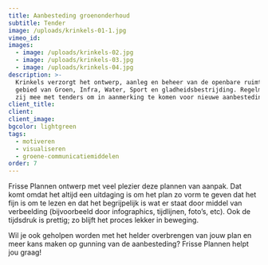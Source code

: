 ```yaml
---
title: Aanbesteding groenonderhoud
subtitle: Tender
image: /uploads/krinkels-01-1.jpg
vimeo_id:
images:
  - image: /uploads/krinkels-02.jpg
  - image: /uploads/krinkels-03.jpg
  - image: /uploads/krinkels-04.jpg
description: >-
  Krinkels verzorgt het ontwerp, aanleg en beheer van de openbare ruimte op het
  gebied van Groen, Infra, Water, Sport en gladheidsbestrijding. Regelmatig doen
  zij mee met tenders om in aanmerking te komen voor nieuwe aanbestedingen.
client_title:
client:
client_image:
bgcolor: lightgreen
tags:
  - motiveren
  - visualiseren
  - groene-communicatiemiddelen
order: 7
---
```

Frisse Plannen ontwerp met veel plezier deze plannen van aanpak. Dat komt omdat het altijd een uitdaging is om het plan zo vorm te geven dat het fijn is om te lezen en dat het begrijpelijk is wat er staat door middel van verbeelding (bijvoorbeeld door infographics, tijdlijnen, foto’s, etc). Ook de tijdsdruk is prettig; zo blijft het proces lekker in beweging.

Wil je ook geholpen worden met het helder overbrengen van jouw plan en meer kans maken op gunning van de aanbesteding? Frisse Plannen helpt jou graag!